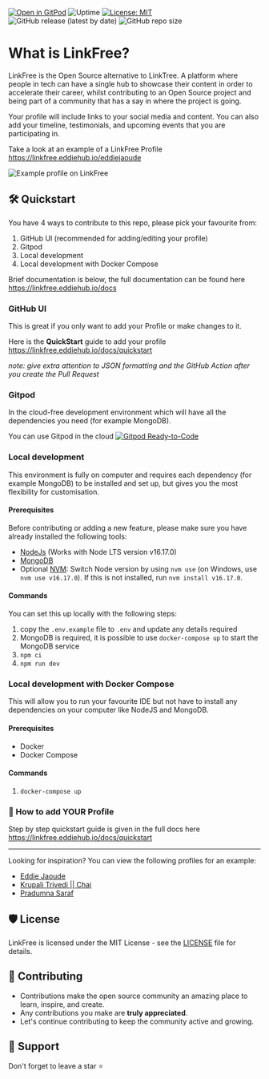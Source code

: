 [![Open in GitPod](https://img.shields.io/badge/Gitpod-Ready--to--Code-blue?logo=gitpod)](https://gitpod.io/#https://github.com/EddieHubCommunity/LinkFree) ![Uptime](https://img.shields.io/endpoint?url=https%3A%2F%2Fraw.githubusercontent.com%2FEddieHubCommunity%2Fmonitoring%2Fmaster%2Fapi%2Flink-free%2Fuptime.json) [![License: MIT](https://img.shields.io/badge/License-MIT-yellow.svg)](https://opensource.org/licenses/MIT) ![GitHub release (latest by date)](https://img.shields.io/github/v/release/EddieHubCommunity/LinkFree) ![GitHub repo size](https://img.shields.io/github/repo-size/EddieHubCommunity/LinkFree)

# What is LinkFree?

LinkFree is the Open Source alternative to LinkTree. A platform where people in tech can have a single hub to showcase their content in order to accelerate their career, whilst contributing to an Open Source project and being part of a community that has a say in where the project is going.

Your profile will include links to your social media and content. You can also add your timeline, testimonials, and upcoming events that you are participating in.

Take a look at an example of a LinkFree Profile https://linkfree.eddiehub.io/eddiejaoude

![Example profile on LinkFree](https://user-images.githubusercontent.com/624760/207048057-0f8cc74f-cc50-4cb3-b1a9-7e37f1a66d2c.png)

## 🛠️ Quickstart

You have 4 ways to contribute to this repo, please pick your favourite from:

1. GitHub UI (recommended for adding/editing your profile)
2. Gitpod
3. Local development
4. Local development with Docker Compose

Brief documentation is below, the full documentation can be found here https://linkfree.eddiehub.io/docs

### GitHub UI

This is great if you only want to add your Profile or make changes to it.

Here is the **QuickStart** guide to add your profile https://linkfree.eddiehub.io/docs/quickstart

*note: give extra attention to JSON formatting and the GitHub Action after you create the Pull Request*

### Gitpod

In the cloud-free development environment which will have all the dependencies you need (for example MongoDB).

You can use Gitpod in the cloud [![Gitpod Ready-to-Code](https://img.shields.io/badge/Gitpod-Ready--to--Code-blue?logo=gitpod)](https://gitpod.io/#https://github.com/EddieHubCommunity/LinkFree/)

### Local development

This environment is fully on computer and requires each dependency (for example MongoDB) to be installed and set up, but gives you the most flexibility for customisation.

#### Prerequisites

Before contributing or adding a new feature, please make sure you have already installed the following tools:

- [NodeJs](https://nodejs.org/en/download/) (Works with Node LTS version v16.17.0)
- [MongoDB](https://www.mongodb.com/home)
- Optional [NVM](https://github.com/nvm-sh/nvm): Switch Node version by using `nvm use` (on Windows, use `nvm use v16.17.0`). If this is not installed, run `nvm install v16.17.0`.

#### Commands

You can set this up locally with the following steps:

1. copy the `.env.example` file to `.env` and update any details required
1. MongoDB is required, it is possible to use `docker-compose up` to start the MongoDB service
1. `npm ci`
1. `npm run dev`

### Local development with Docker Compose

This will allow you to run your favourite IDE but not have to install any dependencies on your computer like NodeJS and MongoDB.

#### Prerequisites

- Docker
- Docker Compose

#### Commands

1. `docker-compose up`

### 🙂 How to add YOUR Profile

Step by step quickstart guide is given in the full docs here https://linkfree.eddiehub.io/docs/quickstart

---

Looking for inspiration? You can view the following profiles for an example:

- [Eddie Jaoude](https://github.com/EddieHubCommunity/LinkFree/blob/main/data/eddiejaoude.json)
- [Krupali Trivedi || Chai](https://github.com/EddieHubCommunity/LinkFree/blob/main/data/krupalitrivedi.json)
- [Pradumna Saraf](https://github.com/EddieHubCommunity/LinkFree/blob/main/data/Pradumnasaraf.json)

## 🛡️ License

LinkFree is licensed under the MIT License - see the [LICENSE](LICENSE) file for details.

## 🧰 Contributing

- Contributions make the open source community an amazing place to learn, inspire, and create.
- Any contributions you make are **truly appreciated**.
- Let's continue contributing to keep the community active and growing.

## 🙏 Support

Don't forget to leave a star ⭐️

